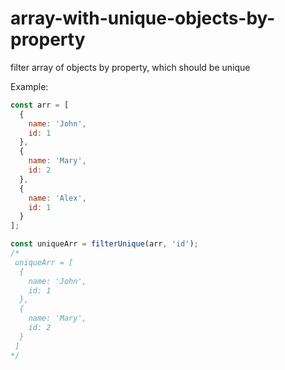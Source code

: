 # array-with-unique-objects-by-property

filter array of objects by property, which should be unique

Example:
```javascript
const arr = [
  {
    name: 'John',
    id: 1
  },
  {
    name: 'Mary',
    id: 2
  },
  {
    name: 'Alex',
    id: 1
  }
];

const uniqueArr = filterUnique(arr, 'id');
/*
 uniqueArr = [
  {
    name: 'John',
    id: 1
  },
  {
    name: 'Mary',
    id: 2
  }
 ]
*/
```
